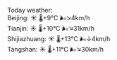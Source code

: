 Today weather:  
Beijing: ☀️   🌡️+9°C 🌬️↘4km/h  
Tianjin: ☀️   🌡️+10°C 🌬️↘31km/h  
Shijiazhuang: ☀️   🌡️+13°C 🌬️↓4km/h  
Tangshan: ☀️   🌡️+11°C 🌬️↘30km/h  
